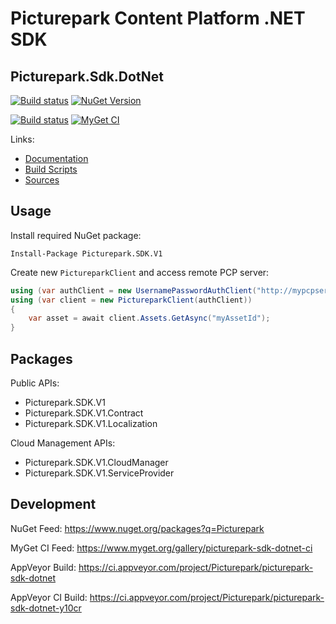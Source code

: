 # Picturepark Content Platform .NET SDK
## Picturepark.Sdk.DotNet

[![Build status](https://img.shields.io/appveyor/ci/Picturepark/picturepark-sdk-dotnet.svg?label=build)](https://ci.appveyor.com/project/Picturepark/picturepark-sdk-dotnet)
[![NuGet Version](https://img.shields.io/nuget/v/Picturepark.SDK.V1.svg)](https://www.nuget.org/packages?q=Picturepark)

[![Build status](https://img.shields.io/appveyor/ci/Picturepark/picturepark-sdk-dotnet-y10cr.svg?label=CI+build)](https://ci.appveyor.com/project/Picturepark/picturepark-sdk-dotnet-y10cr)
[![MyGet CI](https://img.shields.io/myget/picturepark-sdk-dotnet-ci/vpre/Picturepark.SDK.V1.svg)](https://www.myget.org/gallery/picturepark-sdk-dotnet-ci)

Links: 

- [Documentation](docs/README.md)
- [Build Scripts](build/README.md)
- [Sources](src/)

## Usage

Install required NuGet package: 

    Install-Package Picturepark.SDK.V1
    
Create new `PictureparkClient` and access remote PCP server: 

```cs
using (var authClient = new UsernamePasswordAuthClient("http://mypcpserver.com", username, password))
using (var client = new PictureparkClient(authClient))
{
    var asset = await client.Assets.GetAsync("myAssetId");
}
```

## Packages

Public APIs: 

- Picturepark.SDK.V1
- Picturepark.SDK.V1.Contract
- Picturepark.SDK.V1.Localization

Cloud Management APIs: 

- Picturepark.SDK.V1.CloudManager
- Picturepark.SDK.V1.ServiceProvider

## Development

NuGet Feed: https://www.nuget.org/packages?q=Picturepark

MyGet CI Feed: https://www.myget.org/gallery/picturepark-sdk-dotnet-ci

AppVeyor Build: https://ci.appveyor.com/project/Picturepark/picturepark-sdk-dotnet

AppVeyor CI Build: https://ci.appveyor.com/project/Picturepark/picturepark-sdk-dotnet-y10cr

